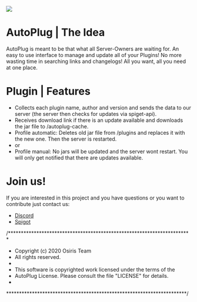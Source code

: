 ![](https://rapidus-info.webnode.com/_files/200000003-4d08d4d08f/AutoPlug%20GitHub%20Header%20800x80.png)
# AutoPlug | The Idea
AutoPlug is meant to be that what all Server-Owners are waiting for. 
An easy to use interface to manage and update all of your Plugins! No more wasting time in searching links and changelogs!
All you want, all you need at one place.

# Plugin | Features
 - Collects each plugin name, author and version and sends the data to our server (the server then checks for updates via spiget-api).
 - Receives download link if there is an update available and downloads the jar file to /autoplug-cache.
 - Profile automatic: Deletes old jar file from /plugins and replaces it with the new one. Then the server is restarted.
 - or
 - Profile manual: No jars will be updated and the server wont restart. You will only get notified that there are updates available.


# Join us!
If you are interested in this project and you have questions or you want to contribute just contact us:
 - [Discord](https://discord.gg/DD3rbQe)
 - [Spigot](https://www.spigotmc.org/members/osiristeam.935748/)



/**********************************************************************
 *
 * Copyright (c) 2020 Osiris Team
 * All rights reserved.
 * 
 * This software is copyrighted work licensed under the terms of the
 * AutoPlug License.  Please consult the file "LICENSE" for details. 
 *
 **********************************************************************/
